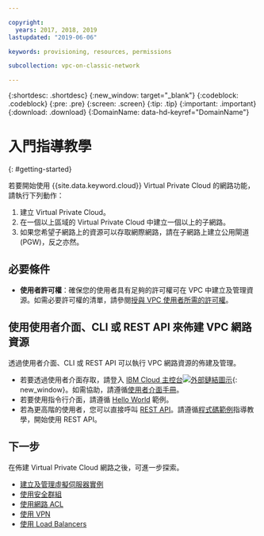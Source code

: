 ```yaml
---

copyright:
  years: 2017, 2018, 2019
lastupdated: "2019-06-06"

keywords: provisioning, resources, permissions

subcollection: vpc-on-classic-network

---
```


{:shortdesc: .shortdesc}
{:new_window: target="_blank"}
{:codeblock: .codeblock}
{:pre: .pre}
{:screen: .screen}
{:tip: .tip}
{:important: .important}
{:download: .download}
{:DomainName: data-hd-keyref="DomainName"}

# 入門指導教學
{: #getting-started}

若要開始使用 {{site.data.keyword.cloud}} Virtual Private Cloud 的網路功能，請執行下列動作：

1. 建立 Virtual Private Cloud。
2. 在一個以上區域的 Virtual Private Cloud 中建立一個以上的子網路。
3. 如果您希望子網路上的資源可以存取網際網路，請在子網路上建立公用閘道 (PGW)，反之亦然。

## 必要條件

 * **使用者許可權**：確保您的使用者具有足夠的許可權可在 VPC 中建立及管理資源。如需必要許可權的清單，請參閱[授與 VPC 使用者所需的許可權](/docs/vpc-on-classic?topic=vpc-on-classic-managing-user-permissions-for-vpc-resources)。

## 使用使用者介面、CLI 或 REST API 來佈建 VPC 網路資源

透過使用者介面、CLI 或 REST API 可以執行 VPC 網路資源的佈建及管理。

* 若要透過使用者介面存取，請登入 [IBM Cloud 主控台![外部鏈結圖示](../../icons/launch-glyph.svg "外部鏈結圖示")]( https://{DomainName}/vpc){: new_window}。如需協助，請遵循[使用者介面手冊](/docs/vpc-on-classic?topic=vpc-on-classic-creating-a-vpc-using-the-ibm-cloud-console)。
* 若要使用指令行介面，請遵循 [Hello World](/docs/vpc-on-classic?topic=vpc-on-classic-creating-a-vpc-using-the-ibm-cloud-cli) 範例。
* 若為更高階的使用者，您可以直接呼叫 [REST API](https://{DomainName}/apidocs/vpc-on-classic)。請遵循[程式碼範例](/docs/vpc-on-classic?topic=vpc-on-classic-creating-a-vpc-using-the-rest-apis)指導教學，開始使用 REST API。

## 下一步

在佈建 Virtual Private Cloud 網路之後，可進一步探索。

* [建立及管理虛擬伺服器實例](/docs/vpc-on-classic?topic=vpc-on-classic-creating-and-managing-virtual-server-instances)
* [使用安全群組](/docs/vpc-on-classic-network?topic=vpc-on-classic-network-setting-up-security-groups-using-the-cli)
* [使用網路 ACL](/docs/vpc-on-classic-network?topic=vpc-on-classic-network-setting-up-network-acls)
* [使用 VPN](/docs/vpc-on-classic-network?topic=vpc-on-classic-network---using-vpn-with-your-vpc)
* [使用 Load Balancers](/docs/vpc-on-classic-network?topic=vpc-on-classic-network---using-load-balancers-in-ibm-cloud-vpc)
